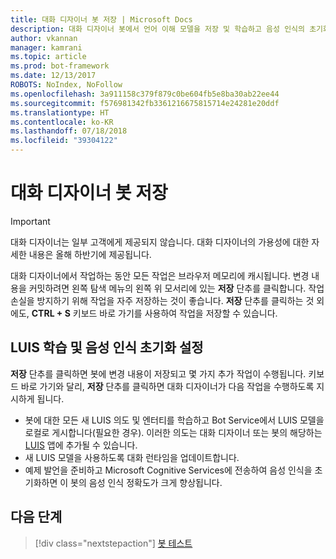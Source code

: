 ```yaml
---
title: 대화 디자이너 봇 저장 | Microsoft Docs
description: 대화 디자이너 봇에서 언어 이해 모델을 저장 및 학습하고 음성 인식의 초기화를 설정하는 방법을 알아봅니다.
author: vkannan
manager: kamrani
ms.topic: article
ms.prod: bot-framework
ms.date: 12/13/2017
ROBOTS: NoIndex, NoFollow
ms.openlocfilehash: 3a911158c379f879c0be604fb5e8ba30ab22ee44
ms.sourcegitcommit: f576981342fb3361216675815714e24281e20ddf
ms.translationtype: HT
ms.contentlocale: ko-KR
ms.lasthandoff: 07/18/2018
ms.locfileid: "39304122"
---
```

# <a name="saving-your-conversation-designer-bot"></a>대화 디자이너 봇 저장
> [!IMPORTANT]
> 대화 디자이너는 일부 고객에게 제공되지 않습니다. 대화 디자이너의 가용성에 대한 자세한 내용은 올해 하반기에 제공됩니다.

대화 디자이너에서 작업하는 동안 모든 작업은 브라우저 메모리에 캐시됩니다. 변경 내용을 커밋하려면 왼쪽 탐색 메뉴의 왼쪽 위 모서리에 있는 **저장** 단추를 클릭합니다. 작업 손실을 방지하기 위해 작업을 자주 저장하는 것이 좋습니다. **저장** 단추를 클릭하는 것 외에도, **CTRL + S** 키보드 바로 가기를 사용하여 작업을 저장할 수 있습니다.

## <a name="trains-luis-and-primes-speech-recognition"></a>LUIS 학습 및 음성 인식 초기화 설정

**저장** 단추를 클릭하면 봇에 변경 내용이 저장되고 몇 가지 추가 작업이 수행됩니다. 키보드 바로 가기와 달리, **저장** 단추를 클릭하면 대화 디자이너가 다음 작업을 수행하도록 지시하게 됩니다.

- 봇에 대한 모든 새 LUIS 의도 및 엔터티를 학습하고 Bot Service에서 LUIS 모델을 로컬로 게시합니다(필요한 경우). 이러한 의도는 대화 디자이너 또는 봇의 해당하는 [LUIS](https://luis.ai) 앱에 추가될 수 있습니다.
- 새 LUIS 모델을 사용하도록 대화 런타임을 업데이트합니다.
- 예제 발언을 준비하고 Microsoft Cognitive Services에 전송하여 음성 인식을 초기화하면 이 봇의 음성 인식 정확도가 크게 향상됩니다.

## <a name="next-step"></a>다음 단계
> [!div class="nextstepaction"]
> [봇 테스트](conversation-designer-debug-bot.md)
